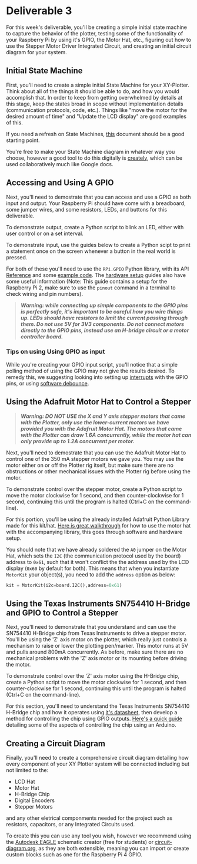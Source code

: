 # Deliverable 3

For this week's deliverable, you'll be creating a simple initial state machine to capture the behavior of the plotter, testing some of the functionality of your Raspberry Pi by using it's GPIO, the Motor Hat, etc., figuring out how to use the Stepper Motor Driver Integrated Circuit, and creating an initial circuit diagram for your system.

## Initial State Machine

First, you'll need to create a simple initial State Machine for your XY-Plotter. Think about all of the things it should be able to do, and how you would accomplish that. In order to keep from getting overwhelmed by details at this stage, keep the states broad in scope without implementation details (communication protocols, code, etc.). Things like "move the motor for the desired amount of time" and "Update the LCD display" are good examples of this.

If you need a refresh on State Machines, [this](http://people.cs.vt.edu/~kafura/ComputationalThinking/Class-Notes/FSM.pdf) document should be a good starting point. 

You're free to make your State Machine diagram in whatever way you choose, however a good tool to do this digitally is [creately](https://creately.com/lp/state-machine-diagram-tool/), which can be used collaboratively much like Google docs.

## Accessing and Using A GPIO

Next, you'll need to demostrate that you can access and use a GPIO as both input and output. Your Raspberry Pi should have come with a breadboard, some jumper wires, and some resistors, LEDs, and buttons for this deliverable.

To demonstrate output, create a Python script to blink an LED, either with user control or on a set interval.

To demonstrate input, use the guides below to create a Python scipt to print a statement once on the screen whenever a button in the real world is pressed.

For both of these you'll need to use the `RPi.GPIO` Python library, with its API [Reference](https://learn.sparkfun.com/tutorials/raspberry-gpio/python-rpigpio-api) and some [example code](https://learn.sparkfun.com/tutorials/raspberry-gpio/python-rpigpio-example). The [hardware setup](https://learn.sparkfun.com/tutorials/raspberry-gpio/hardware-setup) guides also have some useful information (Note: This guide contains a setup for the Raspberry Pi 2, make sure to use the `pinout` command in a terminal to check wiring and pin numbers).

>***Warning: while connecting up simple components to the GPIO pins is perfectly safe, it's important to be careful how you wire things up. LEDs should have resistors to limit the current passing through them. Do not use 5V for 3V3 components. Do not connect motors directly to the GPIO pins, instead use an H-bridge circuit or a motor controller board.***

### Tips on using Using GPIO as input

While you're creating your GPIO input script, you'll notice that a simple polling method of using the GPIO may not give the results desired. To remedy this, we suggesting looking into setting up [interrupts](https://roboticsbackend.com/raspberry-pi-gpio-interrupts-tutorial/) with the GPIO pins, or using [software debounce](https://www.arduino.cc/en/Tutorial/BuiltInExamples/Debounce).

## Using the Adafruit Motor Hat to Control a Stepper

>***Warning: DO NOT USE the X and Y axis stepper motors that came with the Plotter, only use the lower-current motors we have provided you with the Adafruit Motor Hat. The motors that came with the Plotter can draw 1.6A concurrently, while the motor hat can only provide up to 1.2A concurrent per motor.***

Next, you'll need to demostrate that you can use the Adafruit Motor Hat to control one of the 350 mA stepper motors we gave you. You may use the motor either on or off the Plotter rig itself, but make sure there are no obstructions or other mechanical issues with the Plotter rig before using the motor.

To demonstrate control over the stepper motor, create a Python script to move the motor clockwise for 1 second, and then counter-clockwise for 1 second, continuing this until the program is halted (Ctrl+C on the command-line).

For this portion, you'll be using the already installed Adafruit Python Library made for this kit/hat. [Here is great walkthrough](https://learn.adafruit.com/adafruit-dc-and-stepper-motor-hat-for-raspberry-pi/using-stepper-motors) for how to use the motor hat with the accompanying library, this goes through software and hardware setup. 

You should note that we have already soldered the `A0` jumper on the Motor Hat, which sets the `I2C` (the communication protocol used by the board) address to `0x61`, such that it won't conflict the the address used by the LCD display (`0x60` by default for both). This means that when you instantiate `MotorKit` your object(s), you need to add the `address` option as below:

```python
kit = MotorKit(i2c=board.I2C(),address=0x61)
```

## Using the Texas Instruments SN754410 H-Bridge and GPIO to Control a Stepper

Next, you'll need to demonstrate that you understand and can use the SN754410 H-Bridge chip from Texas Instruments to drive a stepper motor. You'll be using the 'Z' axis motor on the plotter, which really just controls a mechanism to raise or lower the plotting pen/marker. This motor runs at 5V and pulls around 800mA concurrently. As before, make sure there are no mechanical problems with the 'Z' axis motor or its mounting before driving the motor.

To demonstrate control over the 'Z' axis motor using the H-Bridge chip, create a Python script to move the motor clockwise for 1 second, and then counter-clockwise for 1 second, continuing this until the program is halted (Ctrl+C on the command-line).

For this section, you'll need to understand the Texas Instruments SN754410 H-Bridge chip and how it operates using [it's datasheet](https://www.ti.com/lit/ds/symlink/sn754410.pdf), then develop a method for controlling the chip using GPIO outputs. [Here's a quick guide](https://itp.nyu.edu/physcomp/labs/motors-and-transistors/lab-controlling-a-stepper-motor-with-an-h-bridge/) detailing some of the aspects of controlling the chip using an Arduino.

## Creating a Circuit Diagram

Finally, you'll need to create a comprehensive circuit diagram detailing how every component of your XY Plotter system will be connected including but not limited to the:

- LCD Hat
- Motor Hat
- H-Bridge Chip
- Digital Encoders
- Stepper Motors

and any other eletrical componments needed for the project such as resistors, capacitors, or any Integrated Circuits used.

To create this you can use any tool you wish, however we recommend using the [Autodesk EAGLE](https://www.autodesk.com/products/eagle/overview?plc=F360&term=1-YEAR&support=ADVANCED&quantity=1) schematic creator (free for students) or [circuit-diagram.org](https://www.circuit-diagram.org/), as they are both extensible, meaning you can import or create custom blocks such as one for the Raspberry Pi 4 GPIO. 